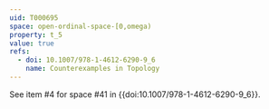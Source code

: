 ```yaml
---
uid: T000695
space: open-ordinal-space-[0,omega)
property: t_5
value: true
refs:
  - doi: 10.1007/978-1-4612-6290-9_6
    name: Counterexamples in Topology
---
```

See item #4 for space #41 in {{doi:10.1007/978-1-4612-6290-9_6}}.
